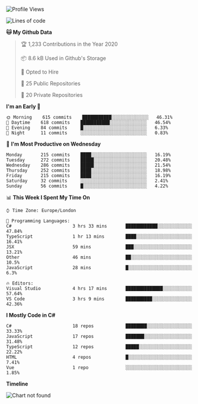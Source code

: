 <!--START_SECTION:waka-->
![Profile Views](http://img.shields.io/badge/Profile%20Views-1-blue)

![Lines of code](https://img.shields.io/badge/From%20Hello%20World%20I%27ve%20Written-34275%20lines%20of%20code-blue)

**🐱 My Github Data** 

> 🏆 1,233 Contributions in the Year 2020
 > 
> 📦 8.6 kB Used in Github's Storage 
 > 
> 💼 Opted to Hire
 > 
> 📜 25 Public Repositories 
 > 
> 🔑 20 Private Repositories  
 > 
**I'm an Early 🐤** 

```text
🌞 Morning    615 commits    ███████████░░░░░░░░░░░░░░   46.31% 
🌆 Daytime    618 commits    ███████████░░░░░░░░░░░░░░   46.54% 
🌃 Evening    84 commits     █░░░░░░░░░░░░░░░░░░░░░░░░   6.33% 
🌙 Night      11 commits     ░░░░░░░░░░░░░░░░░░░░░░░░░   0.83%

```
📅 **I'm Most Productive on Wednesday** 

```text
Monday       215 commits    ████░░░░░░░░░░░░░░░░░░░░░   16.19% 
Tuesday      272 commits    █████░░░░░░░░░░░░░░░░░░░░   20.48% 
Wednesday    286 commits    █████░░░░░░░░░░░░░░░░░░░░   21.54% 
Thursday     252 commits    ████░░░░░░░░░░░░░░░░░░░░░   18.98% 
Friday       215 commits    ████░░░░░░░░░░░░░░░░░░░░░   16.19% 
Saturday     32 commits     ░░░░░░░░░░░░░░░░░░░░░░░░░   2.41% 
Sunday       56 commits     █░░░░░░░░░░░░░░░░░░░░░░░░   4.22%

```


📊 **This Week I Spent My Time On** 

```text
⌚︎ Time Zone: Europe/London

💬 Programming Languages: 
C#                       3 hrs 33 mins       ████████████░░░░░░░░░░░░░   47.84% 
TypeScript               1 hr 13 mins        ████░░░░░░░░░░░░░░░░░░░░░   16.41% 
JSX                      59 mins             ███░░░░░░░░░░░░░░░░░░░░░░   13.21% 
Other                    46 mins             ██░░░░░░░░░░░░░░░░░░░░░░░   10.5% 
JavaScript               28 mins             █░░░░░░░░░░░░░░░░░░░░░░░░   6.3%

🔥 Editors: 
Visual Studio            4 hrs 17 mins       ██████████████░░░░░░░░░░░   57.64% 
VS Code                  3 hrs 9 mins        ██████████░░░░░░░░░░░░░░░   42.36%

```

**I Mostly Code in C#** 

```text
C#                       18 repos            ████████░░░░░░░░░░░░░░░░░   33.33% 
JavaScript               17 repos            ███████░░░░░░░░░░░░░░░░░░   31.48% 
TypeScript               12 repos            █████░░░░░░░░░░░░░░░░░░░░   22.22% 
HTML                     4 repos             █░░░░░░░░░░░░░░░░░░░░░░░░   7.41% 
Vue                      1 repo              ░░░░░░░░░░░░░░░░░░░░░░░░░   1.85%

```


**Timeline**

![Chart not found](https://raw.githubusercontent.com/JasonHughes94/JasonHughes94/master/charts/bar_graph.png) 


<!--END_SECTION:waka-->
